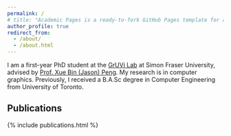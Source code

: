 ```yaml
---
permalink: /
# title: "Academic Pages is a ready-to-fork GitHub Pages template for academic personal websites"
author_profile: true
redirect_from: 
  - /about/
  - /about.html
---
```


I am a first-year PhD student at the [GrUVi Lab](https://gruvi.cs.sfu.ca/) at Simon Fraser University, advised by [Prof. Xue Bin (Jason) Peng](https://xbpeng.github.io/). My research is in computer graphics. Previously, I received a B.A.Sc degree in Computer Engineering from University of Toronto.

## Publications

<!-- <div class="publication">
  <div class="pub-container">
    <img src="../images/architecture_correct.jpg" alt="Teaser Image 1" class="pub-image">
    <div class="pub-details">
      <h3><b>Prepared for the Worst: Resilience Analysis of the ICP Algorithm via Learning-Based Worst-Case Adversarial Attacks</b></h3>
      <p><b>Ziyu Zhang</b>, Johann Laconte, Daniil Lisus, Timothy D. Barfoot</p>
      <p><i>ICRA 2025</i></p>
      <p>
        <a href="https://arxiv.org/abs/2403.05666">[Paper]</a>
      </p>
    </div>
  </div>
</div> -->

{% include publications.html %}
